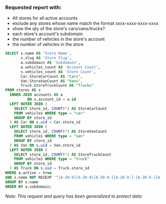 ### Requested report with:
- All stores for all active accounts
- exclude any stores whose name match the format xxxx-xxxx-xxxx-xxxx
- show the qty of the store's cars/vans/trucks?
- each store's account's subdomain
- the number of vehicles in the store's account
- the number of vehicles in the store

```sql
SELECT s.name AS 'Store Name',
       s.slug AS 'Store Slug',
       a.subdomain AS 'Subdomain',
       a.vehicles_count AS 'Account Count',
       s.vehicles_count AS 'Store Count',
       Car.StoreCarCount AS "Cars",
       Van.StoreVanCount AS "Vans",
       Truck.StoreTruckCount AS "Trucks"
FROM stores AS s
  INNER JOIN accounts AS a
          ON s.account_id = a.id
  LEFT OUTER JOIN (
    SELECT store_id, COUNT(*) AS StoreCarCount
    FROM vehicles WHERE type = "car"
    GROUP BY store_id
  ) AS Car ON s.uid = Car.store_id
  LEFT OUTER JOIN (
    SELECT store_id, COUNT(*) AS StoreVanCount
    FROM vehicles WHERE type = "van"
    GROUP BY store_id
  ) AS Van ON s.uid = Van.store_id
  LEFT OUTER JOIN (
    SELECT store_id, COUNT(*) AS StoreTruckCount
    FROM vehicles WHERE type = "truck"
    GROUP BY store_id
  ) AS Truck ON s.uid = Truck.store_id
WHERE a.active = true
AND s.name NOT REGEXP '^[A-Z0-9][A-Z0-9][A-Z0-9-][A-Z0-9-]-[A-Z0-9-][A-Z0-9-][A-Z0-9-][A-Z0-9-]-[A-Z0-9-][A-Z0-9-][A-Z0-9-][A-Z0-9-]-[A-Z0-9-][A-Z0-9-][A-Z0-9-][A-Z0-9-]'
GROUP BY s.name
ORDER BY a.subdomain;
```

_Note: This request and query has been generalized to protect data_
